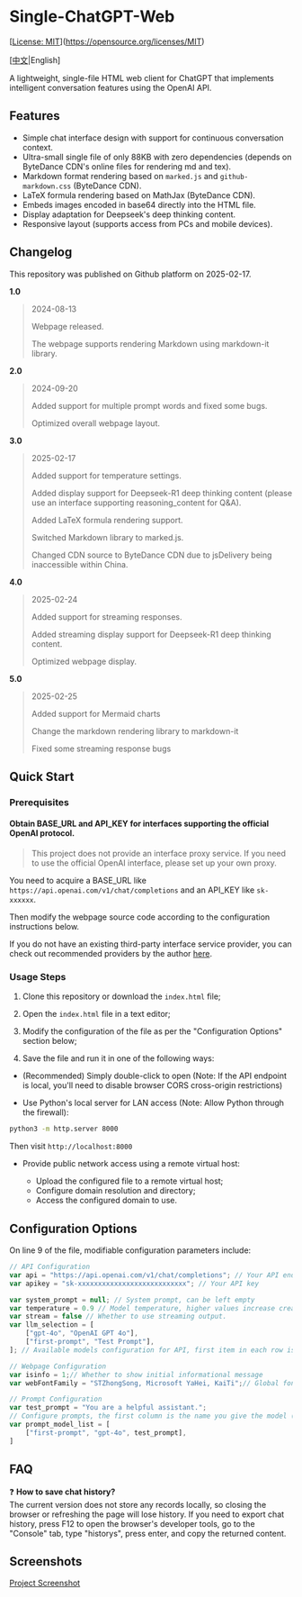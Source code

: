 # Single-ChatGPT-Web

[[License: MIT](https://img.shields.io/badge/License-MIT-yellow.svg)](https://opensource.org/licenses/MIT)

[[中文](README.md)|English]

A lightweight, single-file HTML web client for ChatGPT that implements intelligent conversation features using the OpenAI API.

## Features

- Simple chat interface design with support for continuous conversation context.
- Ultra-small single file of only 88KB with zero dependencies (depends on ByteDance CDN's online files for rendering md and tex).
- Markdown format rendering based on `marked.js` and `github-markdown.css` (ByteDance CDN).
- LaTeX formula rendering based on MathJax (ByteDance CDN).
- Embeds images encoded in base64 directly into the HTML file.
- Display adaptation for Deepseek's deep thinking content.
- Responsive layout (supports access from PCs and mobile devices).

## Changelog

This repository was published on Github platform on 2025-02-17.

**1.0**

> 2024-08-13
>
> Webpage released.
>
> The webpage supports rendering Markdown using markdown-it library.

**2.0**

> 2024-09-20
>
> Added support for multiple prompt words and fixed some bugs.
>
> Optimized overall webpage layout.

**3.0**

> 2025-02-17
>
> Added support for temperature settings.
>
> Added display support for Deepseek-R1 deep thinking content (please use an interface supporting reasoning_content for Q&A).
>
> Added LaTeX formula rendering support.
>
> Switched Markdown library to marked.js.
>
> Changed CDN source to ByteDance CDN due to jsDelivery being inaccessible within China.

**4.0**

> 2025-02-24
>
> Added support for streaming responses.
>
> Added streaming display support for Deepseek-R1 deep thinking content.
>
> Optimized webpage display.

**5.0**

> 2025-02-25
>
> Added support for Mermaid charts
>
> Change the markdown rendering library to markdown-it
>
> Fixed some streaming response bugs

## Quick Start

### Prerequisites
#### Obtain BASE_URL and API_KEY for interfaces supporting the official OpenAI protocol.

> This project does not provide an interface proxy service. If you need to use the official OpenAI interface, please set up your own proxy.

You need to acquire a BASE_URL like `https://api.openai.com/v1/chat/completions` and an API_KEY like `sk-xxxxxx`.

Then modify the webpage source code according to the configuration instructions below.

If you do not have an existing third-party interface service provider, you can check out recommended providers by the author [here](Recommend_API_Server.md).

### Usage Steps
1. Clone this repository or download the `index.html` file;

2. Open the `index.html` file in a text editor;

3. Modify the configuration of the file as per the "Configuration Options" section below;

4. Save the file and run it in one of the following ways:
- (Recommended) Simply double-click to open (Note: If the API endpoint is local, you'll need to disable browser CORS cross-origin restrictions)

- Use Python's local server for LAN access (Note: Allow Python through the firewall):
 ```bash
 python3 -m http.server 8000
 ```
 Then visit `http://localhost:8000`

- Provide public network access using a remote virtual host:

  - Upload the configured file to a remote virtual host;
  - Configure domain resolution and directory;
  - Access the configured domain to use.

## Configuration Options

On line 9 of the file, modifiable configuration parameters include:

```javascript
// API Configuration
var api = "https://api.openai.com/v1/chat/completions"; // Your API endpoint
var apikey = "sk-xxxxxxxxxxxxxxxxxxxxxxxxxxx"; // Your API key

var system_prompt = null; // System prompt, can be left empty
var temperature = 0.9 // Model temperature, higher values increase creativity and randomness of output. This setting has no effect on Deepseek-R1.
var stream = false // Whether to use streaming output.
var llm_selection = [
    ["gpt-4o", "OpenAI GPT 4o"],
    ["first-prompt", "Test Prompt"],
]; // Available models configuration for API, first item in each row is the model code, second is what will show in the dropdown menu. Note trailing commas in arrays.

// Webpage Configuration
var isinfo = 1;// Whether to show initial informational message
var webFontFamily = "STZhongSong, Microsoft YaHei, KaiTi";// Global font family for the webpage, separated by English commas, with priority given to earlier fonts.

// Prompt Configuration
var test_prompt = "You are a helpful assistant.";
// Configure prompts, the first column is the name you give the model (the first column content in llm_selection), the second column is the actual model used, the third column is the prompt variable name. Prompts configured here will override system_prompt.
var prompt_model_list = [
    ["first-prompt", "gpt-4o", test_prompt],
]
```

## FAQ

❓ **How to save chat history?**  
The current version does not store any records locally, so closing the browser or refreshing the page will lose history. 
If you need to export chat history, press F12 to open the browser's developer tools, go to the "Console" tab, type "historys", press enter, and copy the returned content. 

## Screenshots

[Project Screenshot](doc/img/screenshot1.png)